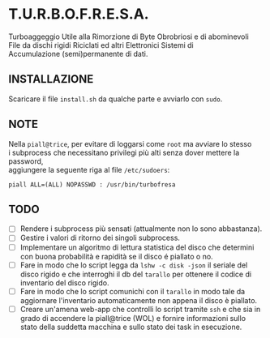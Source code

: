 # T.U.R.B.O.F.R.E.S.A.  
Turboaggeggio Utile alla Rimorzione di Byte Obrobriosi e di abominevoli  
File da dischi rigidi Riciclati ed altri Elettronici Sistemi di  
Accumulazione (semi)permanente di dati.  

## INSTALLAZIONE
Scaricare il file `install.sh` da qualche parte e avviarlo con `sudo`.

## NOTE
Nella `piall@trice`, per evitare di loggarsi come `root` ma avviare lo stesso  
i subprocess che necessitano privilegi più alti senza dover mettere la password,  
aggiungere la seguente riga al file `/etc/sudoers`:

`piall ALL=(ALL) NOPASSWD : /usr/bin/turbofresa`

## TODO  
- [ ] Rendere i subprocess più sensati (attualmente non lo sono abbastanza).  
- [ ] Gestire i valori di ritorno dei singoli subprocess.  
- [ ] Implementare un algoritmo di lettura statistica del disco che determini con buona probabilità e rapidità se il disco é piallato o no.  
- [ ] Fare in modo che lo script legga da `lshw -c disk -json` il seriale del disco rigido e che interroghi il db del `tarallo` per ottenere il codice di inventario del disco rigido.  
- [ ] Fare in modo che lo script comunichi con il `tarallo` in modo tale da aggiornare l'inventario automaticamente non appena il disco è piallato.  
- [ ] Creare un'amena web-app che controlli lo script tramite `ssh` e che sia in grado di accendere la piall@trice (WOL) e fornire informazioni sullo stato della suddetta macchina e sullo stato dei task in esecuzione.  
